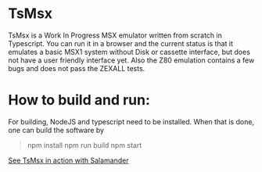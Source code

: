# TsMsx

TsMsx is a Work In Progress MSX emulator written from scratch in Typescript. You can run it in a browser and the current status is that it emulates a basic MSX1 system without Disk or cassette interface, but does not have a user friendly interface yet. Also the Z80 emulation contains a few bugs and does not pass the ZEXALL tests.

# How to build and run:
For building, NodeJS and typescript need to be installed. When that is done, one can build the software by
> npm install
> npm run build
> npm start

[See TsMsx in action with Salamander](https://joskwanten.github.io/TsMsx/index.html)

